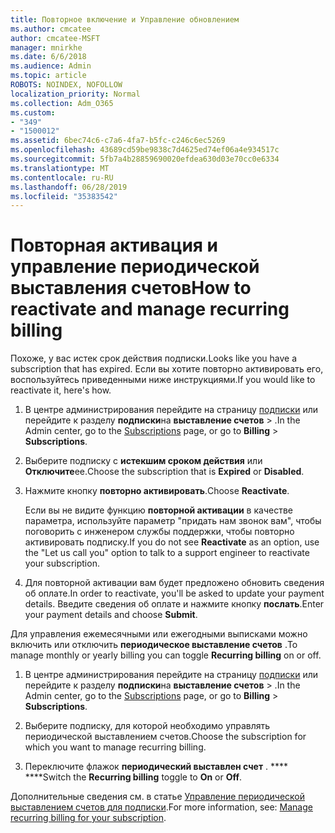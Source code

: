 ```yaml
---
title: Повторное включение и Управление обновлением
ms.author: cmcatee
author: cmcatee-MSFT
manager: mnirkhe
ms.date: 6/6/2018
ms.audience: Admin
ms.topic: article
ROBOTS: NOINDEX, NOFOLLOW
localization_priority: Normal
ms.collection: Adm_O365
ms.custom:
- "349"
- "1500012"
ms.assetid: 6bec74c6-c7a6-4fa7-b5fc-c246c6ec5269
ms.openlocfilehash: 43689cd59be9838c7d4625ed74ef06a4e934517c
ms.sourcegitcommit: 5fb7a4b28859690020efdea630d03e70cc0e6334
ms.translationtype: MT
ms.contentlocale: ru-RU
ms.lasthandoff: 06/28/2019
ms.locfileid: "35383542"
---
```

# <a name="how-to-reactivate-and-manage-recurring-billing"></a><span data-ttu-id="f2e60-102">Повторная активация и управление периодической выставления счетов</span><span class="sxs-lookup"><span data-stu-id="f2e60-102">How to reactivate and manage recurring billing</span></span>

<span data-ttu-id="f2e60-103">Похоже, у вас истек срок действия подписки.</span><span class="sxs-lookup"><span data-stu-id="f2e60-103">Looks like you have a subscription that has expired.</span></span> <span data-ttu-id="f2e60-104">Если вы хотите повторно активировать его, воспользуйтесь приведенными ниже инструкциями.</span><span class="sxs-lookup"><span data-stu-id="f2e60-104">If you would like to reactivate it, here's how.</span></span>
  
1. <span data-ttu-id="f2e60-105">В центре администрирования перейдите на страницу [подписки](https://go.microsoft.com/fwlink/p/?linkid=842054) или перейдите к разделу **подписки**на **выставление счетов** \> .</span><span class="sxs-lookup"><span data-stu-id="f2e60-105">In the Admin center, go to the [Subscriptions](https://go.microsoft.com/fwlink/p/?linkid=842054) page, or go to **Billing** \> **Subscriptions**.</span></span>

2. <span data-ttu-id="f2e60-106">Выберите подписку с **истекшим сроком действия** или **Отключите**ее.</span><span class="sxs-lookup"><span data-stu-id="f2e60-106">Choose the subscription that is **Expired** or **Disabled**.</span></span>

3. <span data-ttu-id="f2e60-107">Нажмите кнопку **повторно активировать**.</span><span class="sxs-lookup"><span data-stu-id="f2e60-107">Choose **Reactivate**.</span></span>

    <span data-ttu-id="f2e60-108">Если вы не видите функцию **повторной активации** в качестве параметра, используйте параметр "придать нам звонок вам", чтобы поговорить с инженером службы поддержки, чтобы повторно активировать подписку.</span><span class="sxs-lookup"><span data-stu-id="f2e60-108">If you do not see **Reactivate** as an option, use the "Let us call you" option to talk to a support engineer to reactivate your subscription.</span></span>

4. <span data-ttu-id="f2e60-109">Для повторной активации вам будет предложено обновить сведения об оплате.</span><span class="sxs-lookup"><span data-stu-id="f2e60-109">In order to reactivate, you'll be asked to update your payment details.</span></span> <span data-ttu-id="f2e60-110">Введите сведения об оплате и нажмите кнопку **послать**.</span><span class="sxs-lookup"><span data-stu-id="f2e60-110">Enter your payment details and choose **Submit**.</span></span>

<span data-ttu-id="f2e60-111">Для управления ежемесячными или ежегодными выписками можно включить или отключить **периодическое выставление счетов** .</span><span class="sxs-lookup"><span data-stu-id="f2e60-111">To manage monthly or yearly billing you can toggle **Recurring billing** on or off.</span></span>
  
1. <span data-ttu-id="f2e60-112">В центре администрирования перейдите на страницу [подписки](https://go.microsoft.com/fwlink/p/?linkid=842054) или перейдите к разделу **подписки**на **выставление счетов** \> .</span><span class="sxs-lookup"><span data-stu-id="f2e60-112">In the Admin center, go to the [Subscriptions](https://go.microsoft.com/fwlink/p/?linkid=842054) page, or go to **Billing** \> **Subscriptions**.</span></span>

2. <span data-ttu-id="f2e60-113">Выберите подписку, для которой необходимо управлять периодической выставлением счетов.</span><span class="sxs-lookup"><span data-stu-id="f2e60-113">Choose the subscription for which you want to manage recurring billing.</span></span>

3. <span data-ttu-id="f2e60-114">Переключите флажок **периодический выставлен счет** . \*\*\*\* \*\*\*\*</span><span class="sxs-lookup"><span data-stu-id="f2e60-114">Switch the **Recurring billing** toggle to **On** or **Off**.</span></span>

<span data-ttu-id="f2e60-115">Дополнительные сведения см. в статье [Управление периодической выставлением счетов для подписки](https://support.office.com/article/8d83b530-f4ca-47f6-a666-e5791cbacc7e).</span><span class="sxs-lookup"><span data-stu-id="f2e60-115">For more information, see: [Manage recurring billing for your subscription](https://support.office.com/article/8d83b530-f4ca-47f6-a666-e5791cbacc7e).</span></span>
  